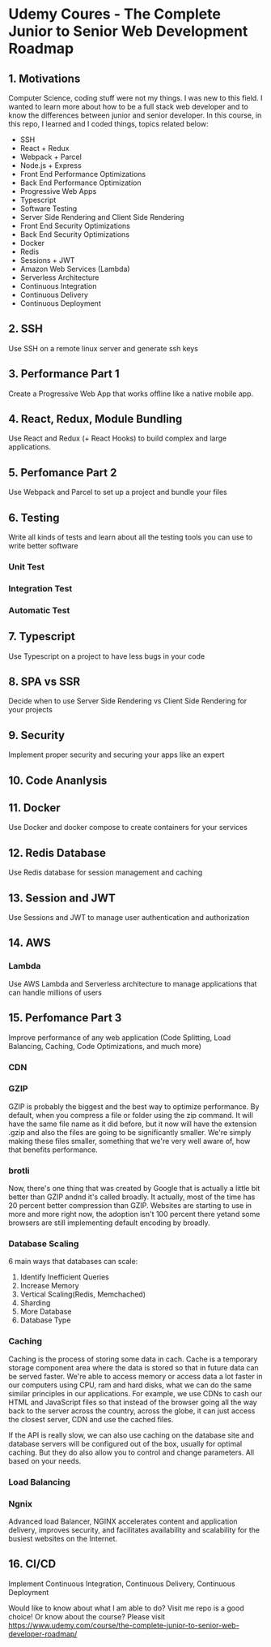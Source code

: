 # Udemy Coures - The Complete Junior to Senior Web Development Roadmap

## 1. Motivations

Computer Science, coding stuff were not my things. I was new to this field.
I wanted to learn more about how to be a full stack web developer and to know the differences between junior and senior developer.
In this course, in this repo, I learned and I coded things, topics related below:

- SSH
- React + Redux 
- Webpack + Parcel
- Node.js + Express
- Front End Performance Optimizations
- Back End Performance Optimization
- Progressive Web Apps
- Typescript
- Software Testing
- Server Side Rendering and Client Side Rendering
- Front End Security Optimizations
- Back End Security Optimizations
- Docker
- Redis
- Sessions + JWT
- Amazon Web Services (Lambda)
- Serverless Architecture
- Continuous Integration
- Continuous Delivery
- Continuous Deployment

## 2. SSH

Use SSH on a remote linux server and generate ssh keys

## 3. Performance Part 1

Create a Progressive Web App that works offline like a native mobile app.

## 4. React, Redux, Module Bundling

Use React and Redux (+ React Hooks) to build complex and large applications.

## 5. Perfomance Part 2

Use Webpack and Parcel to set up a project and bundle your files

## 6. Testing

Write all kinds of tests and learn about all the testing tools you can use to write better software

### Unit Test

### Integration Test

### Automatic Test

## 7. Typescript

Use Typescript on a project to have less bugs in your code

## 8. SPA vs SSR

Decide when to use Server Side Rendering vs Client Side Rendering for your projects

## 9. Security

Implement proper security and securing your apps like an expert

## 10. Code Ananlysis

## 11. Docker

Use Docker and docker compose to create containers for your services

## 12. Redis Database

Use Redis database for session management and caching

## 13. Session and JWT

Use Sessions and JWT to manage user authentication and authorization

## 14. AWS

### Lambda

Use AWS Lambda and Serverless architecture to manage applications that can handle millions of users

## 15. Perfomance Part 3

Improve performance of any web application (Code Splitting, Load Balancing, Caching, Code Optimizations, and much more)

### CDN

### GZIP

GZIP is probably the biggest and the best way to optimize performance.
By default, when you compress a file or folder using the zip command.
It will have the same file name as it did before, but it now will have the extension .gzip and also the files are going to be significantly smaller.
We're simply making these files smaller, something that we're very well aware of, how that benefits performance.

### brotli

Now, there's one thing that was created by Google that is actually a little bit better than GZIP andnd it's called broadly.
It actually, most of the time has 20 percent better compression than GZIP.
Websites are starting to use in more and more right now, the adoption isn't 100 percent there yetand some browsers are still implementing default encoding by broadly.

### Database Scaling

6 main ways that databases can scale:

1. Identify Inefficient Queries
2. Increase Memory
3. Vertical Scaling(Redis, Memchached)
4. Sharding
5. More Database
6. Database Type

### Caching

Caching is the process of storing some data in cach.
Cache is a temporary storage component area where the data is stored so that in future data can be served faster.
We're able to access memory or access data a lot faster in our computers using CPU, ram and hard disks, what we can do the same similar principles in our applications.
For example, we use CDNs to cash our HTML and JavaScript files so that instead of the browser going all the way back to the server across the country, 
across the globe, it can just access the closest server, CDN and use the cached files.

If the API is really slow, we can also use caching on the database site and database servers will be configured out of the box, usually for optimal caching.
But they do also allow you to control and change parameters. All based on your needs.


### Load Balancing

### Ngnix

Advanced load Balancer, NGINX accelerates content and application delivery, improves security, and facilitates availability and scalability for the busiest websites on the Internet.

## 16. CI/CD

Implement Continuous Integration, Continuous Delivery, Continuous Deployment

Would like to know about what I am able to do? Visit me repo is a good choice! 
Or know about the course? Please visit https://www.udemy.com/course/the-complete-junior-to-senior-web-developer-roadmap/






